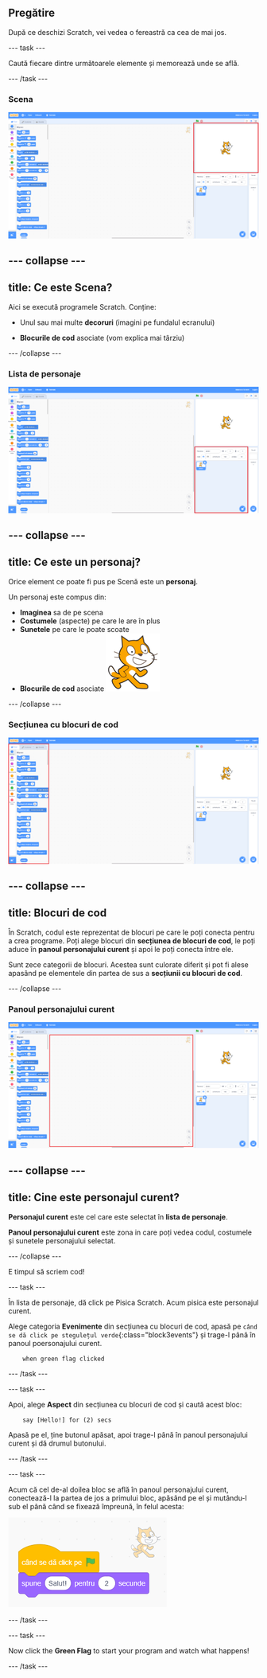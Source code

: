 ## Pregătire

După ce deschizi Scratch, vei vedea o fereastră ca cea de mai jos.

\--- task \---

Caută fiecare dintre următoarele elemente și memorează unde se află.

\--- /task \---

### Scena

![Fereastra Scratch cu Scena evidențiată](images/hlStage.png)

## \--- collapse \---

## title: Ce este Scena?

Aici se execută programele Scratch. Conține:

* Unul sau mai multe **decoruri** \(imagini pe fundalul ecranului\)

* **Blocurile de cod** asociate \(vom explica mai târziu\)

\--- /collapse \---

### Lista de personaje

![Fereastra Scratch cu lista de personaje evidențiată](images/hlSpriteList.png)

## \--- collapse \---

## title: Ce este un personaj?

Orice element ce poate fi pus pe Scenă este un **personaj**.

Un personaj este compus din:

* **Imaginea** sa de pe scena
* **Costumele** \(aspecte\) pe care le are în plus
* **Sunetele** pe care le poate scoate
* **Blocurile de cod** asociate ![](images/setup2.png)

\--- /collapse \---

### Secțiunea cu blocuri de cod

![Fereastra Scratch cu secțiunea cu blocuri de cod evidențiată](images/hlBlocksPalette.png)

## \--- collapse \---

## title: Blocuri de cod

În Scratch, codul este reprezentat de blocuri pe care le poți conecta pentru a crea programe. Poți alege blocuri din **secțiunea de blocuri de cod**, le poți aduce în **panoul personajului curent** și apoi le poți conecta între ele.

Sunt zece categorii de blocuri. Acestea sunt culorate diferit și pot fi alese apasând pe elementele din partea de sus a **secțiunii cu blocuri de cod**.

\--- /collapse \---

### Panoul personajului curent

![Fereastra Scratch cu panoul personajului curent evidențiată](images/hlCurrentSpritePanel.png)

## \--- collapse \---

## title: Cine este personajul curent?

**Personajul curent** este cel care este selectat în **lista de personaje**.

**Panoul personajului curent** este zona in care poți vedea codul, costumele și sunetele personajului selectat.

\--- /collapse \---

E timpul să scriem cod!

\--- task \---

În lista de personaje, dă click pe Pisica Scratch. Acum pisica este personajul curent.

Alege categoria **Evenimente** din secțiunea cu blocuri de cod, apasă pe `când se dă click pe stegulețul verde`{:class="block3events"} și trage-l până în panoul poersonajului curent.

```blocks3
    when green flag clicked
```

\--- /task \---

\--- task \---

Apoi, alege **Aspect** din secțiunea cu blocuri de cod și caută acest bloc:

```blocks3
    say [Hello!] for (2) secs
```

Apasă pe el, ține butonul apăsat, apoi trage-l până în panoul personajului curent și dă drumul butonului.

\--- /task \---

\--- task \---

Acum că cel de-al doilea bloc se află în panoul personajului curent, conectează-l la partea de jos a primului bloc, apăsând pe el și mutându-l sub el până când se fixează împreună, în felul acesta:

![](images/setup3.png)

\--- /task \---

\--- task \---

Now click the **Green Flag** to start your program and watch what happens!

\--- /task \---
